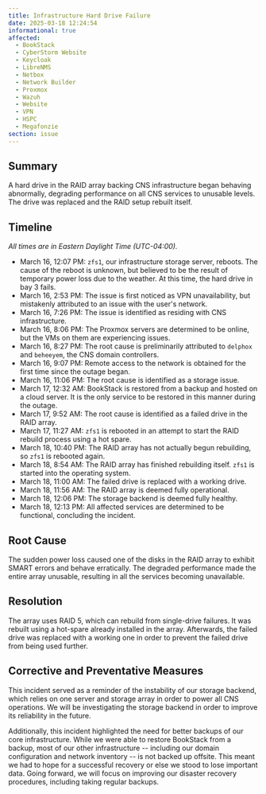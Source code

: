 ```yaml
---
title: Infrastructure Hard Drive Failure
date: 2025-03-18 12:24:54
informational: true
affected:
  - BookStack
  - CyberStorm Website
  - Keycloak
  - LibreNMS
  - Netbox
  - Network Builder
  - Proxmox
  - Wazuh
  - Website
  - VPN
  - HSPC
  - Megafonzie
section: issue
---
```


## Summary

A hard drive in the RAID array backing CNS infrastructure began behaving abnormally, degrading performance on all CNS services to unusable levels. The drive was replaced and the RAID setup rebuilt itself.

## Timeline

*All times are in Eastern Daylight Time (UTC-04:00).*

* March 16, 12:07 PM: `zfs1`, our infrastructure storage server, reboots. The cause of the reboot is unknown, but believed to be the result of temporary power loss due to the weather. At this time, the hard drive in bay 3 fails.
* March 16, 2:53 PM: The issue is first noticed as VPN unavailability, but mistakenly attributed to an issue with the user's network.
* March 16, 7:26 PM: The issue is identified as residing with CNS infrastructure.
* March 16, 8:06 PM: The Proxmox servers are determined to be online, but the VMs on them are experiencing issues.
* March 16, 8:27 PM: The root cause is preliminarily attributed to `delphox` and `beheeyem`, the CNS domain controllers.
* March 16, 9:07 PM: Remote access to the network is obtained for the first time since the outage began.
* March 16, 11:06 PM: The root cause is identified as a storage issue.
* March 17, 12:32 AM: BookStack is restored from a backup and hosted on a cloud server. It is the only service to be restored in this manner during the outage.
* March 17, 9:52 AM: The root cause is identified as a failed drive in the RAID array.
* March 17, 11:27 AM: `zfs1` is rebooted in an attempt to start the RAID rebuild process using a hot spare.
* March 18, 10:40 PM: The RAID array has not actually begun rebuilding, so `zfs1` is rebooted again.
* March 18, 8:54 AM: The RAID array has finished rebuilding itself. `zfs1` is started into the operating system.
* March 18, 11:00 AM: The failed drive is replaced with a working drive.
* March 18, 11:56 AM: The RAID array is deemed fully operational.
* March 18, 12:06 PM: The storage backend is deemed fully healthy.
* March 18, 12:13 PM: All affected services are determined to be functional, concluding the incident.

## Root Cause

The sudden power loss caused one of the disks in the RAID array to exhibit SMART errors and behave erratically. The degraded performance made the entire array unusable, resulting in all the services becoming unavailable.

## Resolution

The array uses RAID 5, which can rebuild from single-drive failures. It was rebuilt using a hot-spare already installed in the array. Afterwards, the failed drive was replaced with a working one in order to prevent the failed drive from being used further.

## Corrective and Preventative Measures

This incident served as a reminder of the instability of our storage backend, which relies on one server and storage array in order to power all CNS operations. We will be investigating the storage backend in order to improve its reliability in the future.

Additionally, this incident highlighted the need for better backups of our core infrastructure. While we were able to restore BookStack from a backup, most of our other infrastructure -- including our domain configuration and network inventory -- is not backed up offsite. This meant we had to hope for a successful recovery or else we stood to lose important data. Going forward, we will focus on improving our disaster recovery procedures, including taking regular backups.
